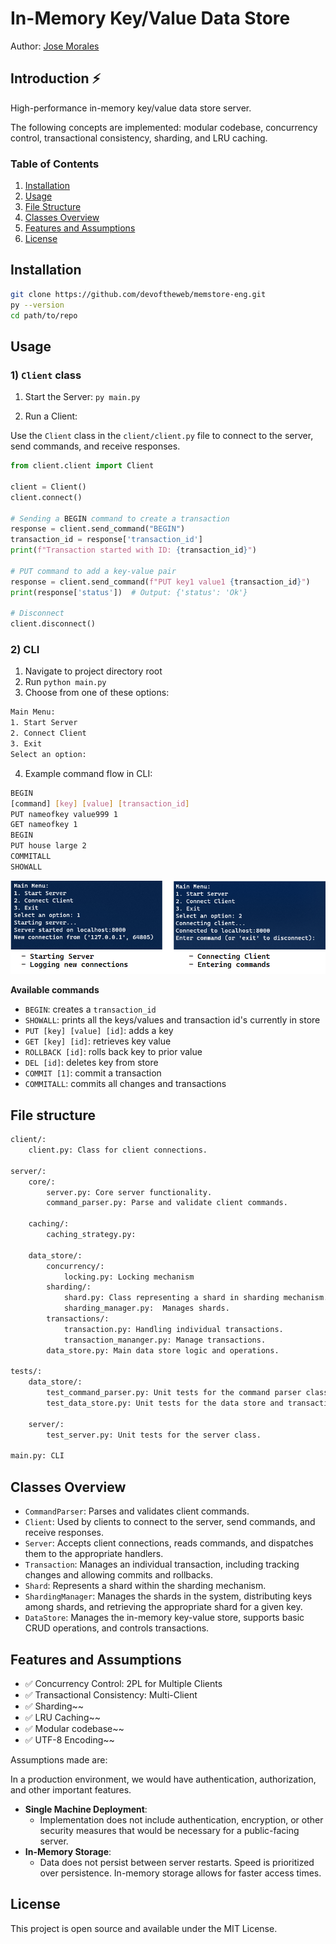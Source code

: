 # In-Memory Key/Value Data Store
Author: [Jose Morales](https://www.linkedin.com/in/moralesdev/)

## Introduction ⚡

High-performance in-memory key/value data store server. 

The following concepts are implemented: modular codebase, concurrency control, transactional consistency, sharding, and LRU caching.



### Table of Contents
1. [Installation](#installation)
2. [Usage](#usage)
3. [File Structure](#file-structure)
4. [Classes Overview](#classes-overview)
5. [Features and Assumptions](#features-and-assumptions)
6. [License](#license)

## Installation

```bash
git clone https://github.com/devoftheweb/memstore-eng.git
py --version
cd path/to/repo
```

## Usage

### 1) `Client` class

1. Start the Server: `py main.py`

2. Run a Client:

Use the `Client` class in the `client/client.py` file to connect to the server, send commands, and receive responses.

```python
from client.client import Client

client = Client()
client.connect()

# Sending a BEGIN command to create a transaction
response = client.send_command("BEGIN")
transaction_id = response['transaction_id']
print(f"Transaction started with ID: {transaction_id}")

# PUT command to add a key-value pair
response = client.send_command(f"PUT key1 value1 {transaction_id}")
print(response['status'])  # Output: {'status': 'Ok'}

# Disconnect
client.disconnect()
```

### 2) CLI

1. Navigate to project directory root
2. Run `python main.py`
3. Choose from one of these options:
```bash
Main Menu:
1. Start Server
2. Connect Client
3. Exit
Select an option:
```
4. Example command flow in CLI:
```bash
BEGIN
[command] [key] [value] [transaction_id]
PUT nameofkey value999 1
GET nameofkey 1
BEGIN 
PUT house large 2
COMMITALL
SHOWALL
```

![Starting server, connecting client](assets/server-host.png)

**Available commands**

- `BEGIN`: creates a `transaction_id`
- `SHOWALL`: prints all the keys/values and transaction id's currently in store
- `PUT [key] [value] [id]`: adds a key
- `GET [key] [id]`: retrieves key value
- `ROLLBACK [id]`: rolls back key to prior value
- `DEL [id]`: deletes key from store
- `COMMIT [1]`: commit a transaction
- `COMMITALL`: commits all changes and transactions

## File structure

```bash
client/: 
    client.py: Class for client connections.
    
server/:
    core/:
        server.py: Core server functionality.
        command_parser.py: Parse and validate client commands.
        
    caching/:
        caching_strategy.py:
        
    data_store/:
        concurrency/:
            locking.py: Locking mechanism
        sharding/:
            shard.py: Class representing a shard in sharding mechanism.
            sharding_manager.py:  Manages shards.
        transactions/:
            transaction.py: Handling individual transactions.
            transaction_mananger.py: Manage transactions.
        data_store.py: Main data store logic and operations.

tests/:
    data_store/:
        test_command_parser.py: Unit tests for the command parser class.
        test_data_store.py: Unit tests for the data store and transaction classes.
    
    server/:
        test_server.py: Unit tests for the server class.

main.py: CLI
```

## Classes Overview 

- `CommandParser`: Parses and validates client commands.
- `Client`: Used by clients to connect to the server, send commands, and receive responses.
- `Server`: Accepts client connections, reads commands, and dispatches them to the appropriate handlers.
- `Transaction`: Manages an individual transaction, including tracking changes and allowing commits and rollbacks.
- `Shard`: Represents a shard within the sharding mechanism.
- `ShardingManager`: Manages the shards in the system, distributing keys among shards, and retrieving the appropriate shard for a given key.
- `DataStore`: Manages the in-memory key-value store, supports basic CRUD operations, and controls transactions.

## Features and Assumptions 

- ✅ Concurrency Control: 2PL for Multiple Clients
- ✅ Transactional Consistency: Multi-Client
- ✅ Sharding~~
- ✅ LRU Caching~~
- ✅ Modular codebase~~
- ✅ UTF-8 Encoding~~

Assumptions made are:

In a production environment, we would have authentication, authorization, and other important features.

- **Single Machine Deployment**:
  - Implementation does not include authentication, encryption, or other security measures that would be necessary for a public-facing server.
- **In-Memory Storage**:
  - Data does not persist between server restarts. Speed is prioritized over persistence. In-memory storage allows for faster access times.

## License

This project is open source and available under the MIT License. 